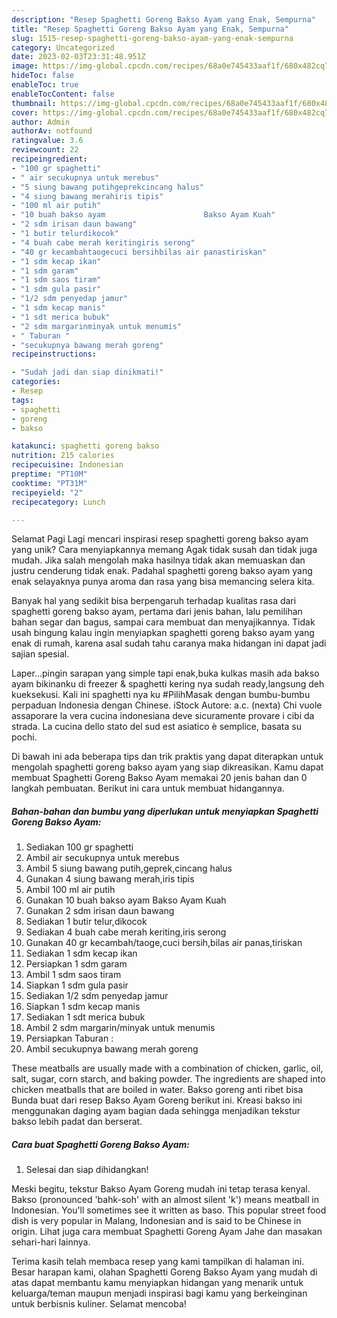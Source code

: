 ```yaml
---
description: "Resep Spaghetti Goreng Bakso Ayam yang Enak, Sempurna"
title: "Resep Spaghetti Goreng Bakso Ayam yang Enak, Sempurna"
slug: 1515-resep-spaghetti-goreng-bakso-ayam-yang-enak-sempurna
category: Uncategorized
date: 2023-02-03T23:31:48.951Z
image: https://img-global.cpcdn.com/recipes/68a0e745433aaf1f/680x482cq70/spaghetti-goreng-bakso-ayam-foto-resep-utama.jpg
hideToc: false
enableToc: true
enableTocContent: false
thumbnail: https://img-global.cpcdn.com/recipes/68a0e745433aaf1f/680x482cq70/spaghetti-goreng-bakso-ayam-foto-resep-utama.jpg
cover: https://img-global.cpcdn.com/recipes/68a0e745433aaf1f/680x482cq70/spaghetti-goreng-bakso-ayam-foto-resep-utama.jpg
author: Admin
authorAv: notfound
ratingvalue: 3.6
reviewcount: 22
recipeingredient:
- "100 gr spaghetti"
- " air secukupnya untuk merebus"
- "5 siung bawang putihgeprekcincang halus"
- "4 siung bawang merahiris tipis"
- "100 ml air putih"
- "10 buah bakso ayam                      Bakso Ayam Kuah"
- "2 sdm irisan daun bawang"
- "1 butir telurdikocok"
- "4 buah cabe merah keritingiris serong"
- "40 gr kecambahtaogecuci bersihbilas air panastiriskan"
- "1 sdm kecap ikan"
- "1 sdm garam"
- "1 sdm saos tiram"
- "1 sdm gula pasir"
- "1/2 sdm penyedap jamur"
- "1 sdm kecap manis"
- "1 sdt merica bubuk"
- "2 sdm margarinminyak untuk menumis"
- " Taburan "
- "secukupnya bawang merah goreng"
recipeinstructions:

- "Sudah jadi dan siap dinikmati!"
categories:
- Resep
tags:
- spaghetti
- goreng
- bakso

katakunci: spaghetti goreng bakso 
nutrition: 215 calories
recipecuisine: Indonesian
preptime: "PT10M"
cooktime: "PT31M"
recipeyield: "2"
recipecategory: Lunch

---
```



Selamat Pagi Lagi mencari inspirasi resep spaghetti goreng bakso ayam yang unik? Cara menyiapkannya memang Agak tidak susah dan tidak juga mudah. Jika salah mengolah maka hasilnya tidak akan memuaskan dan justru cenderung tidak enak. Padahal spaghetti goreng bakso ayam yang enak selayaknya punya aroma dan rasa yang bisa memancing selera kita.


Banyak hal yang sedikit bisa berpengaruh terhadap kualitas rasa dari spaghetti goreng bakso ayam, pertama dari jenis bahan, lalu pemilihan bahan segar dan bagus, sampai cara membuat dan menyajikannya. Tidak usah bingung kalau ingin menyiapkan spaghetti goreng bakso ayam yang enak di rumah, karena asal sudah tahu caranya maka hidangan ini dapat jadi sajian spesial.

Laper…pingin sarapan yang simple tapi enak,buka kulkas masih ada bakso ayam bikinanku di freezer &amp; spaghetti kering nya sudah ready,langsung deh kueksekusi. Kali ini spaghetti nya ku #PilihMasak dengan bumbu-bumbu perpaduan Indonesia dengan Chinese. iStock Autore: a.c. (nexta) Chi vuole assaporare la vera cucina indonesiana deve sicuramente provare i cibi da strada. La cucina dello stato del sud est asiatico è semplice, basata su pochi.


Di bawah ini ada beberapa tips dan trik praktis yang dapat diterapkan untuk mengolah spaghetti goreng bakso ayam yang siap dikreasikan. Kamu dapat membuat Spaghetti Goreng Bakso Ayam memakai 20 jenis bahan dan 0 langkah pembuatan. Berikut ini cara untuk membuat hidangannya.

<!--inarticleads1-->

##### Bahan-bahan dan bumbu yang diperlukan untuk menyiapkan Spaghetti Goreng Bakso Ayam:

1. Sediakan 100 gr spaghetti
1. Ambil  air secukupnya untuk merebus
1. Ambil 5 siung bawang putih,geprek,cincang halus
1. Gunakan 4 siung bawang merah,iris tipis
1. Ambil 100 ml air putih
1. Gunakan 10 buah bakso ayam                      Bakso Ayam Kuah
1. Gunakan 2 sdm irisan daun bawang
1. Sediakan 1 butir telur,dikocok
1. Sediakan 4 buah cabe merah keriting,iris serong
1. Gunakan 40 gr kecambah/taoge,cuci bersih,bilas air panas,tiriskan
1. Sediakan 1 sdm kecap ikan
1. Persiapkan 1 sdm garam
1. Ambil 1 sdm saos tiram
1. Siapkan 1 sdm gula pasir
1. Sediakan 1/2 sdm penyedap jamur
1. Siapkan 1 sdm kecap manis
1. Sediakan 1 sdt merica bubuk
1. Ambil 2 sdm margarin/minyak untuk menumis
1. Persiapkan  Taburan :
1. Ambil secukupnya bawang merah goreng


These meatballs are usually made with a combination of chicken, garlic, oil, salt, sugar, corn starch, and baking powder. The ingredients are shaped into chicken meatballs that are boiled in water. Bakso goreng anti ribet bisa Bunda buat dari resep Bakso Ayam Goreng berikut ini. Kreasi bakso ini menggunakan daging ayam bagian dada sehingga menjadikan tekstur bakso lebih padat dan berserat. 

<!--inarticleads2-->

##### Cara buat Spaghetti Goreng Bakso Ayam:


1. Selesai dan siap dihidangkan!

Meski begitu, tekstur Bakso Ayam Goreng mudah ini tetap terasa kenyal. Bakso (pronounced &#39;bahk-soh&#39; with an almost silent &#39;k&#39;) means meatball in Indonesian. You&#39;ll sometimes see it written as baso. This popular street food dish is very popular in Malang, Indonesian and is said to be Chinese in origin. Lihat juga cara membuat Spaghetti Goreng Ayam Jahe dan masakan sehari-hari lainnya. 

Terima kasih telah membaca resep yang kami tampilkan di halaman ini. Besar harapan kami, olahan Spaghetti Goreng Bakso Ayam yang mudah di atas dapat membantu kamu menyiapkan hidangan yang menarik untuk keluarga/teman maupun menjadi inspirasi bagi kamu yang berkeinginan untuk berbisnis kuliner. Selamat mencoba!
